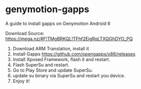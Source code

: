 # genymotion-gapps
A guide to install gapps on Genymotion Android 6

Download Source: https://mega.nz/#F!TMgBRKQL!TFhf2EjgRqLTXQGhDYO_PQ

1. Download ARM Translation, install it 
2. Install Gapps https://github.com/opengapps/x86/releases
3. Install Xposed Framework, flash it and restart.
4. Flash SuperSu and restart.
5. Go to Play Store and update SuperSu.
6. update su binary via SuperSu and restart you device.
7. Enjoy it!
